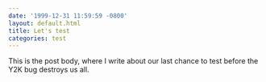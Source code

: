 ```yaml
---
date: '1999-12-31 11:59:59 -0800'
layout: default.html
title: Let's test
categories: test
---
```


This is the post body, where I write about our last chance to test before the Y2K bug destroys us all.
